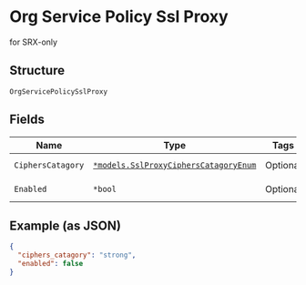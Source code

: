 
# Org Service Policy Ssl Proxy

for SRX-only

## Structure

`OrgServicePolicySslProxy`

## Fields

| Name | Type | Tags | Description |
|  --- | --- | --- | --- |
| `CiphersCatagory` | [`*models.SslProxyCiphersCatagoryEnum`](../../doc/models/ssl-proxy-ciphers-catagory-enum.md) | Optional | **Default**: `"strong"` |
| `Enabled` | `*bool` | Optional | **Default**: `false` |

## Example (as JSON)

```json
{
  "ciphers_catagory": "strong",
  "enabled": false
}
```

